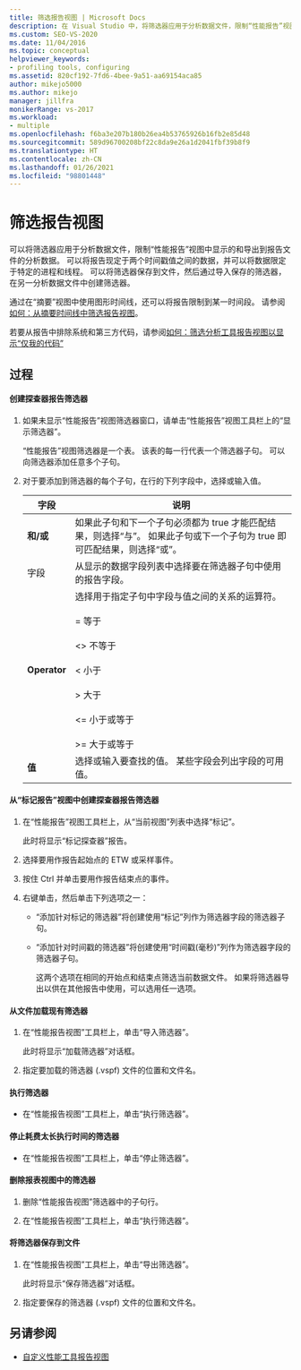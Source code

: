 ```yaml
---
title: 筛选报告视图 | Microsoft Docs
description: 在 Visual Studio 中，将筛选器应用于分析数据文件，限制“性能报告”视图中显示的和导出到报告文件的分析数据。
ms.custom: SEO-VS-2020
ms.date: 11/04/2016
ms.topic: conceptual
helpviewer_keywords:
- profiling tools, configuring
ms.assetid: 820cf192-7fd6-4bee-9a51-aa69154aca85
author: mikejo5000
ms.author: mikejo
manager: jillfra
monikerRange: vs-2017
ms.workload:
- multiple
ms.openlocfilehash: f6ba3e207b180b26ea4b53765926b16fb2e85d48
ms.sourcegitcommit: 589d96700208bf22c8da9e26a1d2041fbf39b8f9
ms.translationtype: HT
ms.contentlocale: zh-CN
ms.lasthandoff: 01/26/2021
ms.locfileid: "98801448"
---
```

# <a name="filter-report-views"></a>筛选报告视图
可以将筛选器应用于分析数据文件，限制“性能报告”视图中显示的和导出到报告文件的分析数据。 可以将报告现定于两个时间戳值之间的数据，并可以将数据限定于特定的进程和线程。 可以将筛选器保存到文件，然后通过导入保存的筛选器，在另一分析数据文件中创建筛选器。

 通过在“摘要”视图中使用图形时间线，还可以将报告限制到某一时间段。 请参阅[如何：从摘要时间线中筛选报告视图](../profiling/how-to-filter-report-views-from-the-summary-timeline.md)。

 若要从报告中排除系统和第三方代码，请参阅[如何：筛选分析工具报告视图以显示“仅我的代码”](../profiling/how-to-filter-profiling-tools-report-views-to-display-just-my-code.md)

## <a name="procedures"></a>过程

#### <a name="to-create-a-profiler-report-filter"></a>创建探查器报告筛选器

1. 如果未显示“性能报告”视图筛选器窗口，请单击“性能报告”视图工具栏上的“显示筛选器”。

     “性能报告”视图筛选器是一个表。 该表的每一行代表一个筛选器子句。 可以向筛选器添加任意多个子句。

2. 对于要添加到筛选器的每个子句，在行的下列字段中，选择或输入值。

    |字段|说明|
    |-----------|-----------------|
    |**和/或**|如果此子句和下一个子句必须都为 true 才能匹配结果，则选择“与”。 如果此子句或下一个子句为 true 即可匹配结果，则选择“或”。|
    |字段|从显示的数据字段列表中选择要在筛选器子句中使用的报告字段。|
    |**Operator**|选择用于指定子句中字段与值之间的关系的运算符。<br /><br /> =    等于<br /><br /> <>  不等于<br /><br /> <    小于<br /><br /> >    大于<br /><br /> <=  小于或等于<br /><br /> >=  大于或等于|
    |**值**|选择或输入要查找的值。 某些字段会列出字段的可用值。|

#### <a name="to-create-a-profiler-report-filter-from-the-marks-report-view"></a>从“标记报告”视图中创建探查器报告筛选器

1. 在“性能报告”视图工具栏上，从“当前视图”列表中选择“标记”。

    此时将显示“标记探查器”报告。

2. 选择要用作报告起始点的 ETW 或采样事件。

3. 按住 Ctrl 并单击要用作报告结束点的事件。

4. 右键单击，然后单击下列选项之一：

   - “添加针对标记的筛选器”将创建使用“标记”列作为筛选器字段的筛选器子句。

   - “添加针对时间戳的筛选器”将创建使用“时间戳(毫秒)”列作为筛选器字段的筛选器子句。

     这两个选项在相同的开始点和结束点筛选当前数据文件。 如果将筛选器导出以供在其他报告中使用，可以选用任一选项。

#### <a name="to-load-an-existing-filter-from-a-file"></a>从文件加载现有筛选器

1. 在“性能报告视图”工具栏上，单击“导入筛选器”。

     此时将显示“加载筛选器”对话框。

2. 指定要加载的筛选器 (.vspf) 文件的位置和文件名。

#### <a name="to-execute-a-filter"></a>执行筛选器

- 在“性能报告视图”工具栏上，单击“执行筛选器”。

#### <a name="to-stop-a-filter-that-is-taking-too-long-to-execute"></a>停止耗费太长执行时间的筛选器

- 在“性能报告视图”工具栏上，单击“停止筛选器”。

#### <a name="to-remove-a-filter-on-a-report-view"></a>删除报表视图中的筛选器

1. 删除“性能报告视图”筛选器中的子句行。

2. 在“性能报告视图”工具栏上，单击“执行筛选器”。

#### <a name="to-save-a-filter-to-a-file"></a>将筛选器保存到文件

1. 在“性能报告视图”工具栏上，单击“导出筛选器”。

     此时将显示“保存筛选器”对话框。

2. 指定要保存的筛选器 (.vspf) 文件的位置和文件名。

## <a name="see-also"></a>另请参阅
- [自定义性能工具报告视图](../profiling/customizing-performance-tools-report-views.md)
